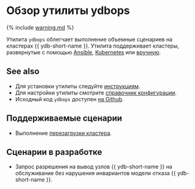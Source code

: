 # Обзор утилиты ydbops

{% include [warning.md](_includes/warning.md) %}

Утилита `ydbops` облегчает выполнение объемные сценариев на кластерах {{ ydb-short-name }}. Утилита поддерживает кластеры, развернутые с помощью [Ansible](../../devops/ansible/index.md), [Kubernetes](../../devops/kubernetes/index.md) или [вручную](../../devops/manual/index.md).

## See also

* Для установки утилиты следуйте [инструкциям](install.md).
* Для настройки утилиты смотрите [справочник конфигурации](configuration.md).
* Исходный код `ydbops` доступен [на Github](https://github.com/ydb-platform/ydbops).

## Поддерживаемые сценарии

- Выполнение [перезагрузки кластера](rolling-restart-scenario.md).

## Сценарии в разработке

- Запрос разрешения на вывод узлов {{ ydb-short-name }} на обслуживание без нарушения инвариантов модели отказа {{ ydb-short-name }}.
